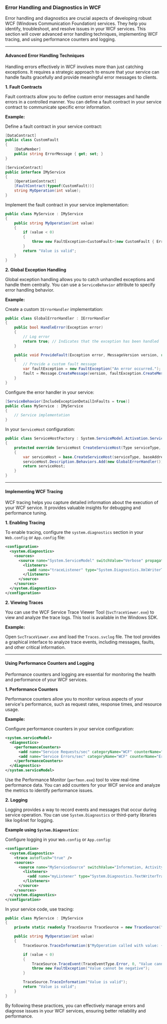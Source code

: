 ### Error Handling and Diagnostics in WCF

Error handling and diagnostics are crucial aspects of developing robust WCF (Windows Communication Foundation) services. They help you identify, troubleshoot, and resolve issues in your WCF services. This section will cover advanced error handling techniques, implementing WCF tracing, and using performance counters and logging.

---

#### Advanced Error Handling Techniques

Handling errors effectively in WCF involves more than just catching exceptions. It requires a strategic approach to ensure that your service can handle faults gracefully and provide meaningful error messages to clients.

**1. Fault Contracts**

Fault contracts allow you to define custom error messages and handle errors in a controlled manner. You can define a fault contract in your service contract to communicate specific error information.

**Example:**

Define a fault contract in your service contract:

```csharp
[DataContract]
public class CustomFault
{
    [DataMember]
    public string ErrorMessage { get; set; }
}

[ServiceContract]
public interface IMyService
{
    [OperationContract]
    [FaultContract(typeof(CustomFault))]
    string MyOperation(int value);
}
```

Implement the fault contract in your service implementation:

```csharp
public class MyService : IMyService
{
    public string MyOperation(int value)
    {
        if (value < 0)
        {
            throw new FaultException<CustomFault>(new CustomFault { ErrorMessage = "Value cannot be negative" });
        }
        return "Value is valid";
    }
}
```

**2. Global Exception Handling**

Global exception handling allows you to catch unhandled exceptions and handle them centrally. You can use a `ServiceBehavior` attribute to specify error handling behavior.

**Example:**

Create a custom `IErrorHandler` implementation:

```csharp
public class GlobalErrorHandler : IErrorHandler
{
    public bool HandleError(Exception error)
    {
        // Log error
        return true; // Indicates that the exception has been handled
    }

    public void ProvideFault(Exception error, MessageVersion version, ref Message fault)
    {
        // Provide a custom fault message
        var faultException = new FaultException("An error occurred.");
        fault = Message.CreateMessage(version, faultException.CreateMessageFault(), "Fault");
    }
}
```

Configure the error handler in your service:

```csharp
[ServiceBehavior(IncludeExceptionDetailInFaults = true)]
public class MyService : IMyService
{
    // Service implementation
}
```

In your `ServiceHost` configuration:

```csharp
public class ServiceHostFactory : System.ServiceModel.Activation.ServiceHostFactory
{
    protected override ServiceHost CreateServiceHost(Type serviceType, Uri[] baseAddresses)
    {
        var serviceHost = base.CreateServiceHost(serviceType, baseAddresses);
        serviceHost.Description.Behaviors.Add(new GlobalErrorHandler());
        return serviceHost;
    }
}
```

---

#### Implementing WCF Tracing

WCF tracing helps you capture detailed information about the execution of your WCF service. It provides valuable insights for debugging and performance tuning.

**1. Enabling Tracing**

To enable tracing, configure the `system.diagnostics` section in your `Web.config` or `App.config` file:

```xml
<configuration>
  <system.diagnostics>
    <sources>
      <source name="System.ServiceModel" switchValue="Verbose" propagateToListeners="true">
        <listeners>
          <add name="traceListener" type="System.Diagnostics.XmlWriterTraceListener" initializeData="c:\logs\Traces.svclog" />
        </listeners>
      </source>
    </sources>
  </system.diagnostics>
</configuration>
```

**2. Viewing Traces**

You can use the WCF Service Trace Viewer Tool (`SvcTraceViewer.exe`) to view and analyze the trace logs. This tool is available in the Windows SDK.

**Example:**

Open `SvcTraceViewer.exe` and load the `Traces.svclog` file. The tool provides a graphical interface to analyze trace events, including messages, faults, and other critical information.

---

#### Using Performance Counters and Logging

Performance counters and logging are essential for monitoring the health and performance of your WCF services.

**1. Performance Counters**

Performance counters allow you to monitor various aspects of your service's performance, such as request rates, response times, and resource usage.

**Example:**

Configure performance counters in your service configuration:

```xml
<system.serviceModel>
  <diagnostics>
    <performanceCounters>
      <add name="Service Requests/sec" categoryName="WCF" counterName="Requests/sec" instanceName="MyService"/>
      <add name="Service Errors/sec" categoryName="WCF" counterName="Errors/sec" instanceName="MyService"/>
    </performanceCounters>
  </diagnostics>
</system.serviceModel>
```

Use the Performance Monitor (`perfmon.exe`) tool to view real-time performance data. You can add counters for your WCF service and analyze the metrics to identify performance issues.

**2. Logging**

Logging provides a way to record events and messages that occur during service operation. You can use `System.Diagnostics` or third-party libraries like log4net for logging.

**Example using `System.Diagnostics`:**

Configure logging in your `Web.config` or `App.config`:

```xml
<configuration>
  <system.diagnostics>
    <trace autoflush="true" />
    <sources>
      <source name="MyServiceSource" switchValue="Information, ActivityTracing" propagateToListeners="true">
        <listeners>
          <add name="myListener" type="System.Diagnostics.TextWriterTraceListener" initializeData="c:\logs\MyService.log" />
        </listeners>
      </source>
    </sources>
  </system.diagnostics>
</configuration>
```

In your service code, use tracing:

```csharp
public class MyService : IMyService
{
    private static readonly TraceSource TraceSource = new TraceSource("MyServiceSource");

    public string MyOperation(int value)
    {
        TraceSource.TraceInformation($"MyOperation called with value: {value}");

        if (value < 0)
        {
            TraceSource.TraceEvent(TraceEventType.Error, 0, "Value cannot be negative");
            throw new FaultException("Value cannot be negative");
        }

        TraceSource.TraceInformation("Value is valid");
        return "Value is valid";
    }
}
```

By following these practices, you can effectively manage errors and diagnose issues in your WCF services, ensuring better reliability and performance.
